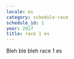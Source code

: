 ```yaml
---
locale: es
category: schedule-race
schedule_id: 1
year: 2017
title: race 1 es
---
```


Bleh ble bleh race 1 es
